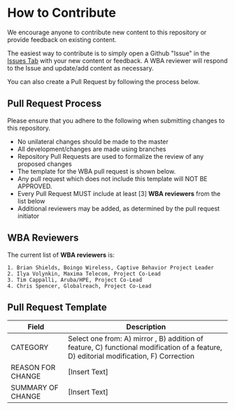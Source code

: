 # How to Contribute

We encourage anyone to contribute new content to this repository or provide feedback on existing content.

The easiest way to contribute is to simply open a Github "Issue" in the [Issues Tab](https://github.com/wireless-broadband-alliance/captive-behavior/issues) with your new content or feedback. A WBA reviewer will respond to the Issue and update/add content as necessary.

You can also create a Pull Request by following the process below.

## Pull Request Process

Please ensure that you adhere to the following when submitting changes to this repository.

 * No unilateral changes should be made to the master
 * All development/changes are made using branches
 * Repository Pull Requests are used to formalize the review of any proposed changes
 * The template for the WBA pull request is shown below.
 * Any pull request which does not include this template will NOT BE APPROVED.
 * Every Pull Request MUST include at least [3] **WBA reviewers** from the list below
 * Additional reviewers may be added, as determined by the pull request initiator

## WBA Reviewers

The current list of **WBA reviewers** is:

    1. Brian Shields, Boingo Wireless, Captive Behavior Project Leader
    2. Ilya Volynkin, Maxima Telecom, Project Co-Lead
    3. Tim Cappalli, Aruba/HPE, Project Co-Lead
    4. Chris Spencer, Globalreach, Project Co-Lead


## Pull Request Template

| Field | Description |
| ------ | ----------- |
| CATEGORY | Select one from: A) mirror , B) addition of feature, C) functional modification of a feature, D) editorial modification, F) Correction |
| REASON FOR CHANGE | [Insert Text]|
| SUMMARY OF CHANGE | [Insert Text]|
